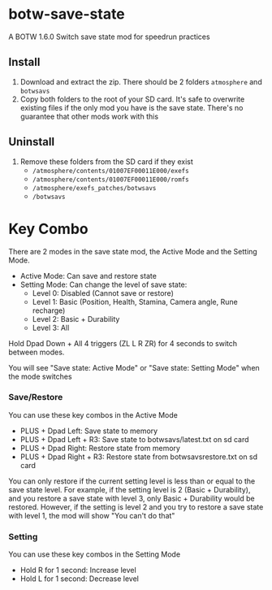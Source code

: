 # botw-save-state
A BOTW 1.6.0 Switch save state mod for speedrun practices

## Install
1. Download and extract the zip. There should be 2 folders `atmosphere` and `botwsavs`
2. Copy both folders to the root of your SD card. It's safe to overwrite existing files if the only mod you have is the save state. There's no guarantee that other mods work with this

## Uninstall
1. Remove these folders from the SD card if they exist
    - `/atmosphere/contents/01007EF00011E000/exefs`
    - `/atmosphere/contents/01007EF00011E000/romfs`
    - `/atmosphere/exefs_patches/botwsavs`
    - `/botwsavs`

# Key Combo

There are 2 modes in the save state mod, the Active Mode and the Setting Mode.
- Active Mode: Can save and restore state
- Setting Mode: Can change the level of save state:
  - Level 0: Disabled (Cannot save or restore)
  - Level 1: Basic (Position, Health, Stamina, Camera angle, Rune recharge)
  - Level 2: Basic + Durability
  - Level 3: All

Hold Dpad Down + All 4 triggers (ZL L R ZR) for 4 seconds to switch between modes.

You will see "Save state: Active Mode" or "Save state: Setting Mode" when the mode switches

### Save/Restore
You can use these key combos in the Active Mode
- PLUS + Dpad Left: Save state to memory
- PLUS + Dpad Left + R3: Save state to botwsavs/latest.txt on sd card
- PLUS + Dpad Right: Restore state from memory
- PLUS + Dpad Right + R3: Restore state from botwsavsrestore.txt on sd card

You can only restore if the current setting level is less than or equal to the save state level. For example, if the setting level is 2 (Basic + Durability), and you restore a save state with level 3, only Basic + Durability would be restored. However, if the setting is level 2 and you try to restore a save state with level 1, the mod will show "You can't do that"

### Setting
You can use these key combos in the Setting Mode
- Hold R for 1 second: Increase level
- Hold L for 1 second: Decrease level

